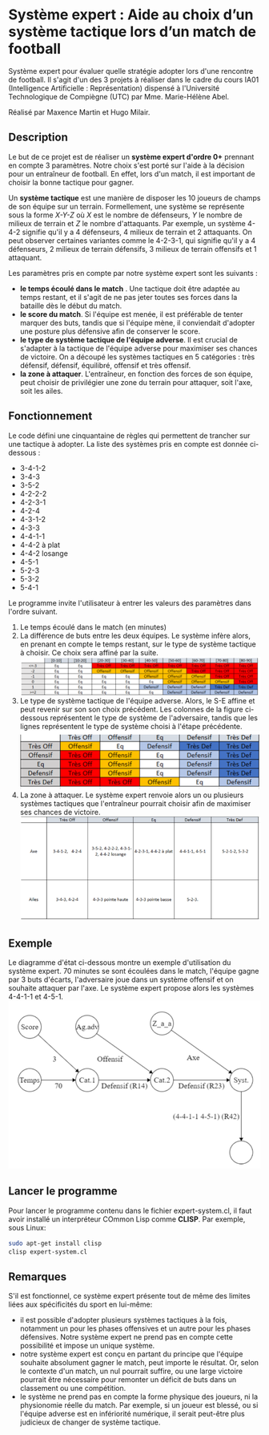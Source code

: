 # Système expert : Aide au choix d’un système tactique lors d’un match de football

Système expert pour évaluer quelle stratégie adopter lors d'une rencontre de football. Il s'agit d'un des 3 projets à réaliser dans le cadre du cours IA01 (Intelligence Artificielle : Représentation) dispensé à l'Université Technologique de Compiègne (UTC) par Mme. Marie-Hélène Abel.

Réalisé par Maxence Martin et Hugo Milair.

## Description

Le but de ce projet est de réaliser un **système expert d'ordre 0+** prennant en compte 3 paramètres. Notre choix s'est porté sur l'aide à la décision pour un entraîneur de football. En effet, lors d'un match, il est important de choisir la bonne tactique pour gagner. 

Un **système tactique** est une manière de disposer les 10 joueurs de champs de son équipe sur un terrain. Formellement, une système se représente sous la forme *X-Y-Z* où *X* est le nombre de défenseurs, *Y* le nombre de milieux de terrain et *Z* le nombre d'attaquants. Par exemple, un système 4-4-2 signifie qu'il y a 4 défenseurs, 4 milieux de terrain et 2 attaquants. On peut observer certaines variantes comme le 4-2-3-1, qui signifie qu'il y a 4 défenseurs, 2 milieux de terrain défensifs, 3 milieux de terrain offensifs et 1 attaquant.

Les paramètres pris en compte par notre système expert sont les suivants :

- **le temps écoulé dans le match** . Une tactique doit être adaptée au temps restant, et il s'agit de ne pas jeter toutes ses forces dans la bataille dès le début du match.
- **le score du match**. Si l'équipe est menée, il est préférable de tenter marquer des buts, tandis que si l'équipe mène, il conviendait d'adopter une posture plus défensive afin de conserver le score.
- **le type de système tactique de l'équipe adverse**. Il est crucial de s'adapter à la tactique de l'équipe adverse pour maximiser ses chances de victoire. On a découpé les systèmes tactiques en 5 catégories : très défensif, défensif, équilibré, offensif et très offensif.
- **la zone à attaquer**. L'entraîneur, en fonction des forces de son équipe, peut choisir de privilégier une zone du terrain pour attaquer, soit l'axe, soit les ailes.

## Fonctionnement

Le code défini une cinquantaine de règles qui permettent de trancher sur une tactique à adopter. La liste des systèmes pris en compte est donnée ci-dessous :

- 3-4-1-2
- 3-4-3
- 3-5-2
- 4-2-2-2
- 4-2-3-1
- 4-2-4
- 4-3-1-2
- 4-3-3
- 4-4-1-1
- 4-4-2 à plat
- 4-4-2 losange
- 4-5-1
- 5-2-3
- 5-3-2
- 5-4-1

Le programme invite l'utilisateur à entrer les valeurs des paramètres dans l'ordre suivant.

1. Le temps écoulé dans le match (en minutes)
2. La différence de buts entre les deux équipes. Le système infère alors, en prenant en compte le temps restant, sur le type de système tactique à choisir. Ce choix sera affiné par la suite.
![Première inférence du système-expert](images/etape1.png)
3. Le type de système tactique de l'équipe adverse. Alors, le S-E affine et peut revenir sur son son choix précédent. Les colonnes de la figure ci-dessous représentent le type de système de l'adversaire, tandis que les lignes représentent le type de système choisi à l'étape précédente.
![Deuxième inférence du système-expert](images/etape2.png)
4. La zone à attaquer. Le système expert renvoie alors un ou plusieurs systèmes tactiques que l'entraîneur pourrait choisir afin de maximiser ses chances de victoire.
![Troisième inférence du système-expert](images/etape3.png)

## Exemple

Le diagramme d'état ci-dessous montre un exemple d'utilisation du système expert. 70 minutes se sont écoulées dans le match, l'équipe gagne par 3 buts d'écarts, l'adversaire joue dans un système offensif et on souhaite attaquer par l'axe. Le système expert propose alors les systèmes 4-4-1-1 et 4-5-1.
![Processus du système-expert](images/processus.png)

## Lancer le programme

Pour lancer le programme contenu dans le fichier expert-system.cl, il faut avoir installé un interpréteur COmmon Lisp comme **CLISP**. Par exemple, sous Linux:

```bash
sudo apt-get install clisp
clisp expert-system.cl
```

## Remarques

S'il est fonctionnel, ce système expert présente tout de même des limites liées aux spécificités du sport en lui-même:

- il est possible d'adopter plusieurs systèmes tactiques à la fois, notamment un pour les phases offensives et un autre pour les phases défensives. Notre système expert ne prend pas en compte cette possibilité et impose un unique système.
- notre système expert est conçu en partant du principe que l'équipe souhaite absolument gagner le match, peut importe le résultat. Or, selon le contexte d'un match, un nul pourrait suffire, ou une large victoire pourrait être nécessaire pour remonter un déficit de buts dans un classement ou une compétition.
- le système ne prend pas en compte la forme physique des joueurs, ni la physionomie réelle du match. Par exemple, si un joueur est blessé, ou si l'équipe adverse est en infériorité numérique, il serait peut-être plus judicieux de changer de système tactique.